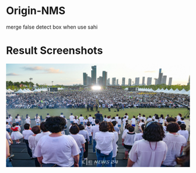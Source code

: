 # Origin-NMS
merge false detect box when use sahi

# Result Screenshots
![Original](/Images/Original.jpg)
